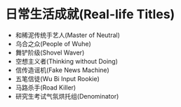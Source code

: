 # 日常生活成就(Real-life Titles)

- 和稀泥传统手艺人(Master of Neutral)
- 乌合之众(People of Wuhe)
- 舞铲阶级(Shovel Waver)
- 空想主义者(Thinking without Doing)
- 信传造谣机(Fake News Machine)
- 五笔信徒(Wu Bi Input Rookie)
- 马路杀手(Road Killer)
- 研究生考试气氛烘托组(Denominator)

